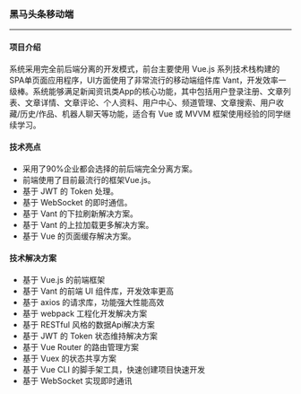 ### 黑马头条移动端
---
#### 项目介绍
系统采用完全前后端分离的开发模式，前台主要使用 Vue.js 系列技术栈构建的SPA单页面应用程序，UI方面使用了非常流行的移动端组件库 Vant，开发效率一级棒。系统能够满足新闻资讯类App的核心功能，其中包括用户登录注册、文章列表、文章详情、文章评论、个人资料、用户中心、频道管理、文章搜索、用户收藏/历史/作品、机器人聊天等功能，适合有 Vue 或 MVVM 框架使用经验的同学继续学习。

#### 技术亮点

- 采用了90%企业都会选择的前后端完全分离方案。
- 前端使用了目前最流行的框架Vue.js。
- 基于 JWT 的 Token 处理。
- 基于 WebSocket 的即时通信。
- 基于 Vant 的下拉刷新解决方案。
- 基于 Vant 的上拉加载更多解决方案。
- 基于 Vue 的页面缓存解决方案。

#### 技术解决方案

- 基于 Vue.js 的前端框架
- 基于 Vant 的前端 UI 组件库，开发效率更高
- 基于 axios 的请求库，功能强大性能高效
- 基于 webpack 工程化开发解决方案
- 基于 RESTful 风格的数据Api解决方案
- 基于 JWT 的 Token 状态维持解决方案
- 基于 Vue Router 的路由管理方案
- 基于 Vuex 的状态共享方案
- 基于 Vue CLI 的脚手架工具，快速创建项目快速开发
- 基于 WebSocket 实现即时通讯


